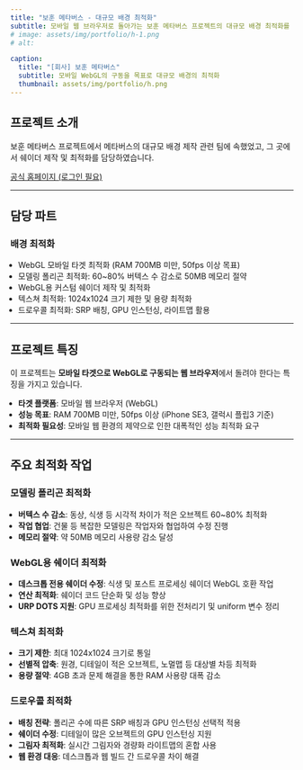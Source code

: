 ```yaml
---
title: "보훈 메타버스 - 대규모 배경 최적화"
subtitle: 모바일 웹 브라우저로 돌아가는 보훈 메타버스 프로젝트의 대규모 배경 최적화를 담당
# image: assets/img/portfolio/h-1.png
# alt: 

caption:
  title: "[회사] 보훈 메타버스"
  subtitle: 모바일 WebGL의 구동을 목표로 대규모 배경의 최적화
  thumbnail: assets/img/portfolio/h.png
---
```


## 프로젝트 소개

보훈 메타버스 프로젝트에서 메타버스의 대규모 배경 제작 관련 팀에 속했었고, 그 곳에서 쉐이더 제작 및 최적화를 담당하였습니다.

<div class="project-links text-center mb-5">
  <a href="https://mpva.kr" class="section-subheading btn btn-outline-success m-2">
    <i class="fas fa-play"></i> 공식 홈페이지 (로그인 필요)
  </a>
</div>

-----

## 담당 파트

<div class="container">
  <div class="media mb-4 align-items-start text-left">
    <div class="media-body">
      <h3 class="text-left">배경 최적화</h3>
      <ul class="text-left mb-1" style="padding-left:1em;">
        <li>
          WebGL 모바일 타겟 최적화 (RAM 700MB 미만, 50fps 이상 목표)
        </li>
        <li class="mt-2">
          모델링 폴리곤 최적화: 60~80% 버텍스 수 감소로 50MB 메모리 절약
        </li>
        <li class="mt-2">
          WebGL용 커스텀 쉐이더 제작 및 최적화
        </li>
        <li class="mt-2">
          텍스쳐 최적화: 1024x1024 크기 제한 및 용량 최적화
        </li>
        <li class="mt-2">
          드로우콜 최적화: SRP 배칭, GPU 인스턴싱, 라이트맵 활용
        </li>
      </ul>
    </div>
  </div>
</div>

-----

## 프로젝트 특징

이 프로젝트는 **모바일 타겟으로 WebGL로 구동되는 웹 브라우저**에서 돌려야 한다는 특징을 가지고 있습니다.

<ul class="text-left mb-1" style="padding-left:1em;">
  <li>
    <b>타겟 플랫폼</b>: 모바일 웹 브라우저 (WebGL)
  </li>
  <li class="mt-2">
    <b>성능 목표</b>: RAM 700MB 미만, 50fps 이상 (iPhone SE3, 갤럭시 플립3 기준)
  </li>
  <li class="mt-2">
    <b>최적화 필요성</b>: 모바일 웹 환경의 제약으로 인한 대폭적인 성능 최적화 요구
  </li>
</ul>

-----

## 주요 최적화 작업

<div class="container">
  <div class="media mb-4 align-items-start text-left">
    <div class="media-body">
      <h3 class="text-left">모델링 폴리곤 최적화</h3>
      <ul class="text-left mb-1" style="padding-left:1em;">
        <li>
          <b>버텍스 수 감소</b>: 동상, 식생 등 시각적 차이가 적은 오브젝트 60~80% 최적화
        </li>
        <li class="mt-2">
          <b>작업 협업</b>: 건물 등 복잡한 모델링은 작업자와 협업하여 수정 진행
        </li>
        <li class="mt-2">
          <b>메모리 절약</b>: 약 50MB 메모리 사용량 감소 달성
        </li>
      </ul>
    </div>
  </div>

  <div class="media mb-4 align-items-start text-left">
    <div class="media-body">
      <h3 class="text-left">WebGL용 쉐이더 최적화</h3>
      <ul class="text-left mb-1" style="padding-left:1em;">
        <li>
          <b>데스크톱 전용 쉐이더 수정</b>: 식생 및 포스트 프로세싱 쉐이더 WebGL 호환 작업
        </li>
        <li class="mt-2">
          <b>연산 최적화</b>: 쉐이더 코드 단순화 및 성능 향상
        </li>
        <li class="mt-2">
          <b>URP DOTS 지원</b>: GPU 프로세싱 최적화를 위한 전처리기 및 uniform 변수 정리
        </li>
      </ul>
    </div>
  </div>

  <div class="media mb-4 align-items-start text-left">
    <div class="media-body">
      <h3 class="text-left">텍스쳐 최적화</h3>
      <ul class="text-left mb-1" style="padding-left:1em;">
        <li>
          <b>크기 제한</b>: 최대 1024x1024 크기로 통일
        </li>
        <li class="mt-2">
          <b>선별적 압축</b>: 원경, 디테일이 적은 오브젝트, 노멀맵 등 대상별 차등 최적화
        </li>
        <li class="mt-2">
          <b>용량 절약</b>: 4GB 초과 문제 해결을 통한 RAM 사용량 대폭 감소
        </li>
      </ul>
    </div>
  </div>

  <div class="media mb-4 align-items-start text-left">
    <div class="media-body">
      <h3 class="text-left">드로우콜 최적화</h3>
      <ul class="text-left mb-1" style="padding-left:1em;">
        <li>
          <b>배칭 전략</b>: 폴리곤 수에 따른 SRP 배칭과 GPU 인스턴싱 선택적 적용
        </li>
        <li class="mt-2">
          <b>쉐이더 수정</b>: 디테일이 많은 오브젝트의 GPU 인스턴싱 지원
        </li>
        <li class="mt-2">
          <b>그림자 최적화</b>: 실시간 그림자와 경량화 라이트맵의 혼합 사용
        </li>
        <li class="mt-2">
          <b>웹 환경 대응</b>: 데스크톱과 웹 빌드 간 드로우콜 차이 해결
        </li>
      </ul>
    </div>
  </div>
</div>